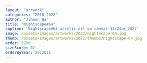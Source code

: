 ```yaml
---
layout: "artwork"
categories: "2018-2022"
author: "Jihoon Ha"
title: "Nightscape#64"
caption: "Nightscape#64_acrylic,oil on canvas_33×24㎝_2022"
image: /assets/images/artworks/2022/nightscape-64.jpg
thumb: /assets/images/artworks/2022/thumbs/nightscape-64.jpg
order: 3280
sizeScore: 02
orderByYear: 2022011
---
```

